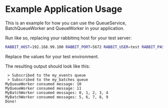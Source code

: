 # Example Application Usage

This is an example for how you can use the QueueService, BatchQueueWorker and QueueWorker in your application.

Run like so, replacing your rabbitmq host for your test server:
```sh
RABBIT_HOST=192.168.99.100 RABBIT_PORT=5672 RABBIT_USER=test RABBIT_PASS=test RABBIT_VHOST=test node docs/example-app/index.js
```

Replace the values for your test environment.

The resulting output should look like this:
```text
 > Subscribed to the my_events queue
 > Subscribed to the my_batches queue
MyQueueWorker consumed message: 10
MyQueueWorker consumed message: 11
MyBatchWorker consumed messages: 0, 1, 2, 3, 4
MyBatchWorker consumed messages: 5, 6, 7, 8, 9
Done!
```